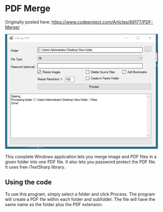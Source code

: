 # PDF Merge

Originally posted here:
<https://www.codeproject.com/Articles/69177/PDF-Merge/>

![](img/PdfMerge8.png)

This complete Windows application lets you merge image and PDF files in a given folder into one PDF file. 
It also lets you password protect the PDF file. It uses free iTextSharp library.

## Using the code
To use this program, simply select a folder and click Process. The program will create a PDF file within each folder and subfolder. 
The file will have the same name as the folder plus the PDF extension.
